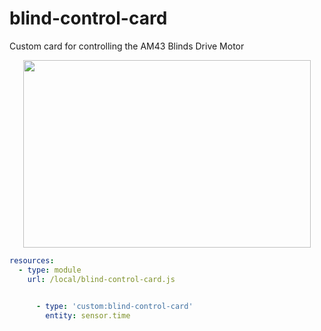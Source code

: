 # blind-control-card
Custom card for controlling the AM43 Blinds Drive Motor


<p align="center">
  <img width="460" height="300" src="operatino.png">
</p>







```yaml
resources:
  - type: module
    url: /local/blind-control-card.js
    
```

```yaml
      - type: 'custom:blind-control-card'
        entity: sensor.time
    
```
